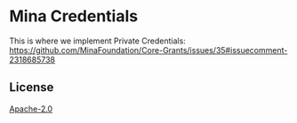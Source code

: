 # Mina Credentials

This is where we implement Private Credentials: https://github.com/MinaFoundation/Core-Grants/issues/35#issuecomment-2318685738

## License

[Apache-2.0](LICENSE)
